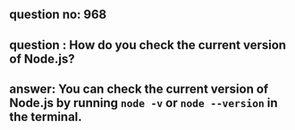 
      
## question no: 968

## question : How do you check the current version of Node.js?

## answer: You can check the current version of Node.js by running `node -v` or `node --version` in the terminal.
      